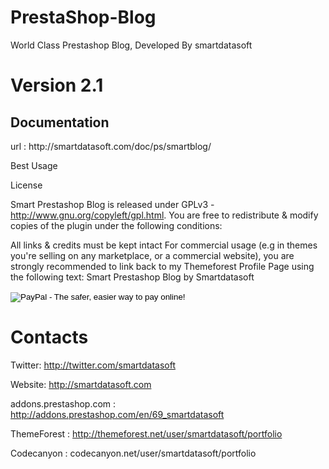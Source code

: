 PrestaShop-Blog
===============

World Class Prestashop Blog, Developed By smartdatasoft



<h1>Version 2.1</h1>


<h2>Documentation </h2> url : http://smartdatasoft.com/doc/ps/smartblog/

Best Usage 

License

Smart Prestashop  Blog is released under GPLv3 - http://www.gnu.org/copyleft/gpl.html. You are free to redistribute & modify copies of the plugin under the following conditions:

All links & credits must be kept intact
For commercial usage (e.g in themes you're selling on any marketplace, or a commercial website), you are strongly recommended to link back to my Themeforest Profile Page using the following text: Smart Prestashop Blog by Smartdatasoft


<form target="_top" method="post" action="https://www.paypal.com/cgi-bin/webscr" sourceindex="0">
<input type="hidden" value="_s-xclick" name="cmd">
<input type="hidden" value="MZVKZ8NJLXV2W" name="hosted_button_id">
<input type="image" border="0" alt="PayPal - The safer, easier way to pay online!" name="submit" src="https://www.paypalobjects.com/en_US/i/btn/btn_donateCC_LG.gif" sourceindex="1">
<img width="1" height="1" border="0" src="https://www.paypalobjects.com/en_US/i/scr/pixel.gif" alt="">
</form>

<h1>Contacts</h1>

Twitter: http://twitter.com/smartdatasoft

Website: http://smartdatasoft.com

addons.prestashop.com  : http://addons.prestashop.com/en/69_smartdatasoft

ThemeForest : http://themeforest.net/user/smartdatasoft/portfolio

Codecanyon : codecanyon.net/user/smartdatasoft/portfolio
